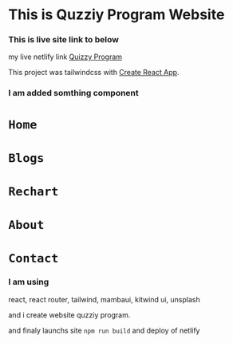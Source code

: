# This is Quzziy Program Website
### This is live site link to below

my live netlify link [Quizzy Program](https://quizzy-program.netlify.app/home)

This project was tailwindcss with [Create React App](https://reactjs.org/).

### I am added somthing component
# `Home`
# `Blogs`
# `Rechart`
# `About`
# `Contact`

### I am using
react, react router, tailwind, mambaui, kitwind ui, unsplash

and i create website quzziy program.

and finaly launchs site 
`npm run build`
and deploy of netlify